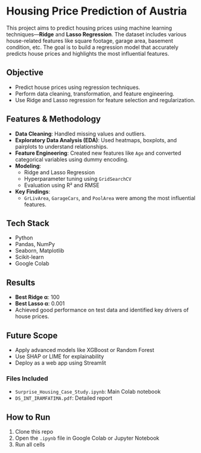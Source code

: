 # Housing Price Prediction of Austria

This project aims to predict housing prices using machine learning techniques—**Ridge** and **Lasso Regression**. The dataset includes various house-related features like square footage, garage area, basement condition, etc. The goal is to build a regression model that accurately predicts house prices and highlights the most influential features.

## Objective

- Predict house prices using regression techniques.
- Perform data cleaning, transformation, and feature engineering.
- Use Ridge and Lasso regression for feature selection and regularization.

## Features & Methodology

- **Data Cleaning**: Handled missing values and outliers.
- **Exploratory Data Analysis (EDA)**: Used heatmaps, boxplots, and pairplots to understand relationships.
- **Feature Engineering**: Created new features like `Age` and converted categorical variables using dummy encoding.
- **Modeling**:
  - Ridge and Lasso Regression
  - Hyperparameter tuning using `GridSearchCV`
  - Evaluation using R² and RMSE
- **Key Findings**:
  - `GrLivArea`, `GarageCars`, and `PoolArea` were among the most influential features.

## Tech Stack

- Python
- Pandas, NumPy
- Seaborn, Matplotlib
- Scikit-learn
- Google Colab

## Results

- **Best Ridge α**: 100
- **Best Lasso α**: 0.001
- Achieved good performance on test data and identified key drivers of house prices.

## Future Scope

- Apply advanced models like XGBoost or Random Forest
- Use SHAP or LIME for explainability
- Deploy as a web app using Streamlit



### Files Included

- `Surprise_Housing_Case_Study.ipynb`: Main Colab notebook
- `DS_INT_IRAMFATIMA.pdf`: Detailed report

##  How to Run

1. Clone this repo
2. Open the `.ipynb` file in Google Colab or Jupyter Notebook
3. Run all cells
